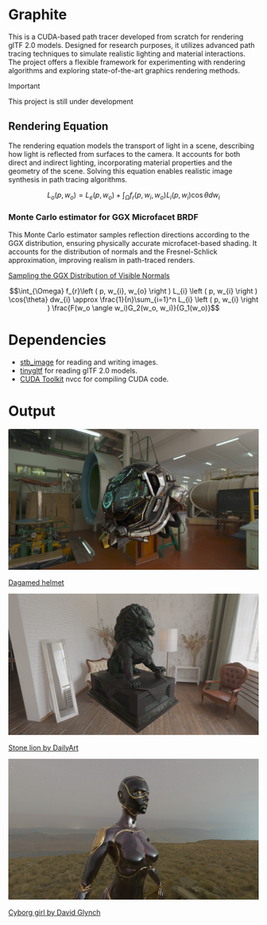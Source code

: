 # Graphite
This is a CUDA-based path tracer developed from scratch for rendering glTF 2.0 models. Designed for research purposes, it utilizes advanced path tracing techniques to simulate realistic lighting and material interactions. The project offers a flexible framework for experimenting with rendering algorithms and exploring state-of-the-art graphics rendering methods.

> [!IMPORTANT] 
This project is still under development

## Rendering Equation
The rendering equation models the transport of light in a scene, describing how light is reflected from surfaces to the camera. It accounts for both direct and indirect lighting, incorporating material properties and the geometry of the scene. Solving this equation enables realistic image synthesis in path tracing algorithms.

$$L_{o} \left (  p, w_{o} \right ) = L_{e} \left (  p, w_{o} \right ) + \int_{\Omega} f_{r}\left (  p, w_{i}, w_{o} \right ) L_{i} \left (  p, w_{i} \right ) \cos{\theta} dw_{i}$$

### Monte Carlo estimator for GGX Microfacet BRDF
This Monte Carlo estimator samples reflection directions according to the GGX distribution, ensuring physically accurate microfacet-based shading. It accounts for the distribution of normals and the Fresnel-Schlick approximation, improving realism in path-traced renders.

[Sampling the GGX Distribution of Visible Normals](https://jcgt.org/published/0007/04/01/paper.pdf)

$$\int_{\Omega} f_{r}\left (  p, w_{i}, w_{o} \right ) L_{i} \left (  p, w_{i} \right ) \cos{\theta} dw_{i} \approx \frac{1}{n}\sum_{i=1}^n  L_{i} \left (  p, w_{i} \right ) \frac{F(w_o \angle w_i)G_2(w_o, w_i)}{G_1(w_o)}$$

# Dependencies
* [stb_image](https://github.com/nothings/stb) for reading and writing images.
* [tinygltf](https://github.com/syoyo/tinygltf) for reading glTF 2.0 models.
* [CUDA Toolkit](https://developer.nvidia.com/cuda-toolkit) nvcc for compiling CUDA code.

# Output

![](img/output.png)

[Dagamed helmet](https://github.com/KhronosGroup/glTF-Sample-Models/tree/main/2.0/DamagedHelmet)

![](img/output2.png)

[Stone lion by DailyArt](https://sketchfab.com/3d-models/stone-lion-bf38a87d03834065a5f25c29a1cd7273)

![](img/output3.png)

[Cyborg girl by David Glynch](https://sketchfab.com/3d-models/cyborg-girl-36898a2372994b6ea82d073d33bbc346)